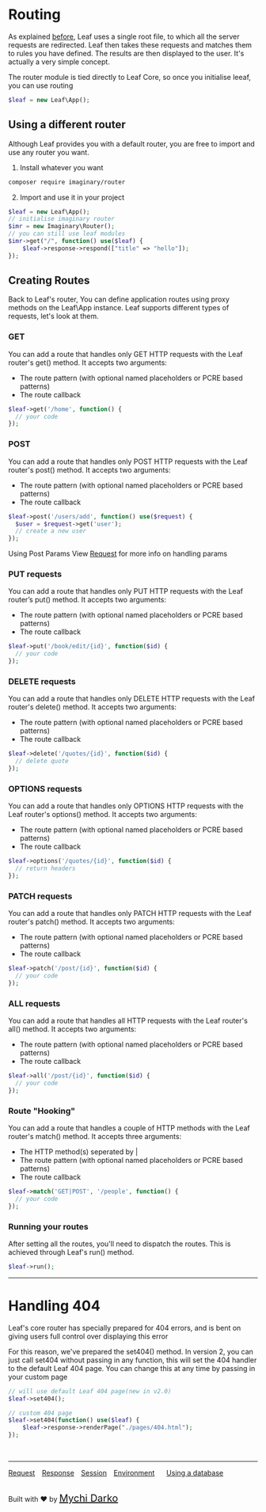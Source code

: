 # Routing
As explained [before](leaf/v/2.0/intro/htaccess), Leaf uses a single root file, to which all the server requests are redirected. Leaf then takes these requests and matches them to rules you have defined. The results are then displayed to the user. It's actually a very simple concept.

The router module is tied directly to Leaf Core, so once you initialise leeaf, you can use routing

```php
$leaf = new Leaf\App();
```


## Using a different router
Although Leaf provides you with a default router, you are free to import and use any router you want.
1. Install whatever you want
```bash
composer require imaginary/router
```
2. Import and use it in your project
```php
$leaf = new Leaf\App();
// initialise imaginary router
$imr = new Imaginary\Router();
// you can still use leaf modules
$imr->get("/", function() use($leaf) {
	$leaf->response->respond(["title" => "hello"]);
});
```

## Creating Routes
Back to Leaf's router, You can define application routes using proxy methods on the Leaf\App instance. Leaf supports different types of requests, let's look at them.

### GET
You can add a route that handles only GET HTTP requests with the Leaf router's get() method. It accepts two arguments:

- The route pattern (with optional named placeholders or PCRE based patterns)
- The route callback

```php
$leaf->get('/home', function() {
  // your code
});
```


### POST
You can add a route that handles only POST HTTP requests with the Leaf router's post() method. It accepts two arguments:

- The route pattern (with optional named placeholders or PCRE based patterns)
- The route callback

```php
$leaf->post('/users/add', function() use($request) {
  $user = $request->get('user');
  // create a new user
});
```
Using Post Params
View [Request](leaf/v/2.0/http/request) for more info on handling params

### PUT requests
You can add a route that handles only PUT HTTP requests with the Leaf router’s put() method. It accepts two arguments:

- The route pattern (with optional named placeholders or PCRE based patterns)
- The route callback

```php
$leaf->put('/book/edit/{id}', function($id) {
  // your code
});
```

### DELETE requests
You can add a route that handles only DELETE HTTP requests with the Leaf router's delete() method. It accepts two arguments:

- The route pattern (with optional named placeholders or PCRE based patterns)
- The route callback

```php
$leaf->delete('/quotes/{id}', function($id) {
  // delete quote
});
```

### OPTIONS requests
You can add a route that handles only OPTIONS HTTP requests with the Leaf router's options() method. It accepts two arguments:

- The route pattern (with optional named placeholders or PCRE based patterns)
- The route callback

```php
$leaf->options('/quotes/{id}', function($id) {
  // return headers
});
```

### PATCH requests
You can add a route that handles only PATCH HTTP requests with the Leaf router's patch() method. It accepts two arguments:

- The route pattern (with optional named placeholders or PCRE based patterns)
- The route callback

```php
$leaf->patch('/post/{id}', function($id) {
  // your code
});
```

### ALL requests
You can add a route that handles all HTTP requests with the Leaf router's all() method. It accepts two arguments:

- The route pattern (with optional named placeholders or PCRE based patterns)
- The route callback

```php
$leaf->all('/post/{id}', function($id) {
  // your code
});
```

### Route "Hooking"
You can add a route that handles a couple of HTTP methods with the Leaf router's match() method. It accepts three arguments:

- The HTTP method(s) seperated by |
- The route pattern (with optional named placeholders or PCRE based patterns)
- The route callback

```php
$leaf->match('GET|POST', '/people', function() {
  // your code
});
```

### Running your routes
After setting all the routes, you'll need to dispatch the routes. This is achieved through Leaf's run() method.

```php
$leaf->run();
```

<hr>

# Handling 404
Leaf's core router has specially prepared for 404 errors, and is bent on giving users full control over displaying this error

For this reason, we've prepared the set404() method. In version 2, you can just call set404 without passing in any function, this will set the 404 handler to the default Leaf 404 page. You can change this at any time by passing in your custom page

```php
// will use default Leaf 404 page(new in v2.0)
$leaf->set404();

// custom 404 page
$leaf->set404(function() use($leaf) {
	$leaf->response->renderPage("./pages/404.html");
});
```

<br>
<hr>

<a href="#/leaf/v/2.0/http/request" style="margin: 0px">Request</a>
<a href="#/leaf/v/2.0/http/response" style="margin: 0px 10px;">Response</a>
<a href="#/leaf/v/2.0/http/session" style="margin: 0px; 10px;">Session</a>
<a href="#/leaf/v/2.0/environment" style="margin: 0px 10px;">Environment</a>
<a href="#/leaf/v/2.0/database" style="margin: 0px 10px;">Using a database</a>

<br>
Built with ❤ by <a href="https://mychi.netlify.com" style="font-size: 20px; color: #111;" target="_blank">Mychi Darko</a>